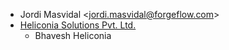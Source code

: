 - Jordi Masvidal \<<jordi.masvidal@forgeflow.com>\>
- [Heliconia Solutions Pvt. Ltd.](https://www.heliconia.io)
  - Bhavesh Heliconia
